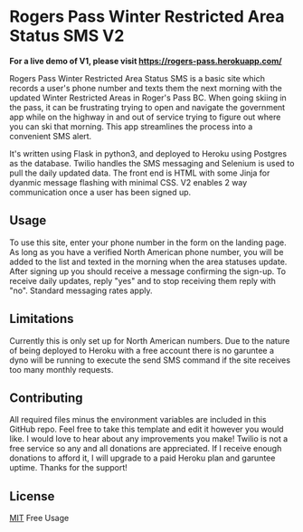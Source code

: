 # Rogers Pass Winter Restricted Area Status SMS V2
**For a live demo of V1, please visit https://rogers-pass.herokuapp.com/**

Rogers Pass Winter Restricted Area Status SMS is a basic site which records a user's phone number and texts them the next morning with the updated Winter Restricted Areas in Roger's Pass BC. When going skiing in the pass, it can be frustrating trying to open and navigate the government app while on the highway in and out of service trying to figure out where you can ski that morning. This app streamlines the process into a convenient SMS alert.

It's written using Flask in python3, and deployed to Heroku using Postgres as the database. Twilio handles the SMS messaging and Selenium is used to pull the daily updated data. The front end is HTML with some Jinja for dyanmic message flashing with minimal CSS. V2 enables 2 way communication once a user has been signed up.

## Usage

To use this site, enter your phone number in the form on the landing page. As long as you have a verified North American phone number, you will be added to the list and texted in the morning when the area statuses update. After signing up you should receive a message confirming the sign-up. To receive daily updates, reply "yes" and to stop receiving them reply with "no". Standard messaging rates apply.

## Limitations

Currently this is only set up for North American numbers. Due to the nature of being deployed to Heroku with a free account there is no garuntee a dyno will be running to execute the send SMS command if the site receives too many monthly requests.

## Contributing

All required files minus the environment variables are included in this GitHub repo. Feel free to take this template and edit it however you would like. I would love to hear about any improvements you make! Twilio is not a free service so any and all donations are appreciated. If I receive enough donations to afford it, I will upgrade to a paid Heroku plan and garuntee uptime. Thanks for the support!

## License
[MIT](https://choosealicense.com/licenses/mit/) Free Usage

